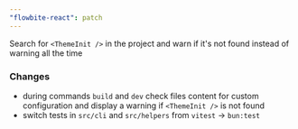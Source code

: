 ```yaml
---
"flowbite-react": patch
---
```


Search for `<ThemeInit />` in the project and warn if it's not found instead of warning all the time

### Changes

- during commands `build` and `dev` check files content for custom configuration and display a warning if `<ThemeInit />` is not found
- switch tests in `src/cli` and `src/helpers` from `vitest` -> `bun:test`
